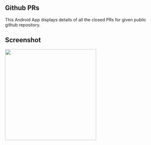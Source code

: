 ## Github PRs
This Android App displays details of all the closed PRs for given public github repository.

## Screenshot
<img src="https://user-images.githubusercontent.com/26357501/156617163-4b404faa-e60b-4f9d-8b35-31a64c0ddcab.jpg" width="300">
